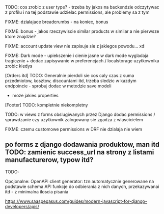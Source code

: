 TODO: cos zrobic z user type? - trzeba by jakos na backendzie odczytywac z profilu i na tej podstawie udzielac permissions, ale problemy sa z tym

FIXME: dzialajace breadcrumbs - na koniec, bonus

FIXME: bonus - jakos rzeczywiscie similar products w similar a nie pierwsze ktore znajdzie?

FIXME: account update view nie zapisuje sie z jakiegos powodu... xd

FIXME: Dark mode - upiekszenie i cienie jasne w dark mode wygladaja tragicznie + dodac zapisywanie w preferencjach / localstorage uzytkownika zrobic kiedys

[Orders itd]
TODO: Generalnie pierdoli sie cos caly czas z suma przedmiotow, kosztow, discountami itd, trzeba sledzic w kazdym endpoincie - sprobuj dodac w metodzie save modeli
+ moze jakies properties

[Footer]
TODO: kompletnie niekompletny

TODO: w views z forms obslugiwanych przez Django dodac permissions / sprawdzanie czy uzytkownik zalogowany sie zgadza z wlascicielem

FIXME: czemu customowe permissions w DRF nie dzialaja nie wiem

po forms z django dodawania produktow, man itd
TODO: zamienic success_url na strony z listami manufacturerow, typow itd?
---------------
TODO: 

Opcjonalne: OpenAPI client generator: tzn automatycznie generowane na podstawie schema API funkcje do odbierania z nich danych, przekazywanai itd - z minimalna iloscia pisania

https://www.saaspegasus.com/guides/modern-javascript-for-django-developers/apis/
